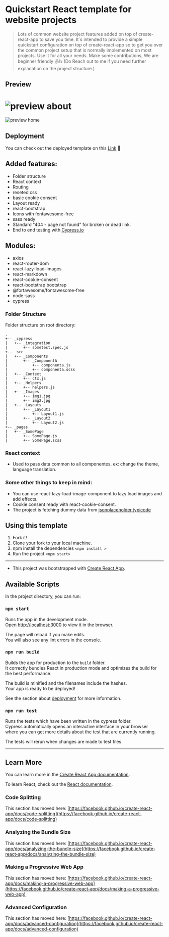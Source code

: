

# Quickstart React template for website projects

> Lots of common website project features added on top of create-react-app to save you time.
> It´s intended to provide a simple quickstart configuration on top of create-react-app so to get you over the common project setup that is normally implemented on most projects.
> Use it for all your needs. Make some contributions, We are beginner friendly ✌👍 (Do Reach out to me if you need further explanation on the project structure.) 

## Preview

![preview about](https://api.emanuel-dev.com/uploads/preview2_9936057288.png)
===============================
![preview home](https://api.emanuel-dev.com/uploads/preview1_10cb02892b.png)

## Deployment
You can check out the deployed template on this [Link](https://emanuelgf.github.io/template-react-ui) 🚀

## Added features:
* Folder structure
* React context
* Routing
* reseted css
* basic cookie consent
* Layout ready
* react-bootstrap 
* Icons with fontawesome-free
* sass ready
* Standard "404 - page not found" for broken or dead link.
* End to end testing with [Cypress.io](https://www.cypress.io/) 

## Modules:
* axios
* react-router-dom
* react-lazy-load-images
* react-markdown
* react-cookie-consent
* react-bootstrap bootstrap
* @fortawesome/fontawesome-free
* node-sass
* cypress

### Folder Structure 
Folder structure on root directory:

```
.
+-- _cypress
|   +-- _integration
|       +-- sometest.spec.js
+-- _src
|   +-- _Components
|       +-- _ComponentA
|           +-- componenta.js
|           +-- componenta.scss
|   +-- _Context
|       +-- ctx.js
|   +-- _Helpers
|       +-- helpers.js
|   +-- _Images
|       +-- img1.jpg
|       +-- img2.jpg
|   +-- _Layouts
|       +-- _Layout1
|           +-- Layout1.js
|       +-- _Layout2
|           +-- Layout2.js
+-- _pages
|   +-- _SomePage
|       +-- SomePage.js
|       +-- SomePage.scss

```

### React context
- Used to pass data common to all componentes.
ex: change the theme, language translation. 

### Some other things to keep in mind:
- You can use react-lazy-load-image-component to lazy load images and add effects.
- Cookie consent ready with react-cookie-consent. 
- The project is fetching dummy data from [jsonplaceholder.typicode](https://jsonplaceholder.typicode.com)

## Using this template
1. Fork it!
2. Clone your fork to your local machine.
3. npm install the dependencies `<npm install >`
4. Run the project `<npm start>`
***

- This project was bootstrapped with [Create React App](https://github.com/facebook/create-react-app).

## Available Scripts

In the project directory, you can run:

### `npm start`

Runs the app in the development mode.\
Open [http://localhost:3000](http://localhost:3000) to view it in the browser.

The page will reload if you make edits.\
You will also see any lint errors in the console.

### `npm run build`

Builds the app for production to the `build` folder.\
It correctly bundles React in production mode and optimizes the build for the best performance.

The build is minified and the filenames include the hashes.\
Your app is ready to be deployed!

See the section about [deployment](https://facebook.github.io/create-react-app/docs/deployment) for more information.

### `npm run test`

Runs the tests which have been written in the cypress folder.\
Cypress automatically opens an interactive interface in your browser\
where you can get more details about the test that are currently running.

The tests will rerun when changes are made to test files

***

## Learn More

You can learn more in the [Create React App documentation](https://facebook.github.io/create-react-app/docs/getting-started).

To learn React, check out the [React documentation](https://reactjs.org/).

### Code Splitting

This section has moved here: [https://facebook.github.io/create-react-app/docs/code-splitting](https://facebook.github.io/create-react-app/docs/code-splitting)

### Analyzing the Bundle Size

This section has moved here: [https://facebook.github.io/create-react-app/docs/analyzing-the-bundle-size](https://facebook.github.io/create-react-app/docs/analyzing-the-bundle-size)

### Making a Progressive Web App

This section has moved here: [https://facebook.github.io/create-react-app/docs/making-a-progressive-web-app](https://facebook.github.io/create-react-app/docs/making-a-progressive-web-app)

### Advanced Configuration

This section has moved here: [https://facebook.github.io/create-react-app/docs/advanced-configuration](https://facebook.github.io/create-react-app/docs/advanced-configuration)

